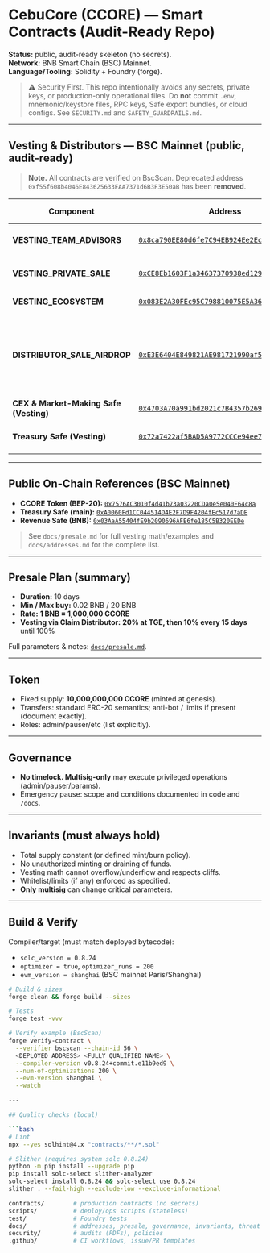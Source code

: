 # CebuCore (CCORE) — Smart Contracts (Audit-Ready Repo)

**Status:** public, audit-ready skeleton (no secrets).  
**Network:** BNB Smart Chain (BSC) Mainnet.  
**Language/Tooling:** Solidity + Foundry (forge).

> ⚠️ Security First. This repo intentionally avoids any secrets, private keys, or production-only operational files. Do **not** commit `.env`, mnemonic/keystore files, RPC keys, Safe export bundles, or cloud configs. See `SECURITY.md` and `SAFETY_GUARDRAILS.md`.

---

## Vesting & Distributors — BSC Mainnet (public, audit-ready)

> **Note.** All contracts are verified on BscScan. Deprecated address `0xf55f608b4046E843625633FAA7371d6B3F3E50aB` has been **removed**.

| Component | Address | Allocation | Cliff & Vesting | Beneficiary (receives tokens) |
|---|---|---:|---|---|
| **VESTING_TEAM_ADVISORS** | [`0x8ca790EE80d6fe7C94EB924Ee2Ec775aF4D9A75a`](https://bscscan.com/address/0x8ca790EE80d6fe7C94EB924Ee2Ec775aF4D9A75a) | **1.5B CCORE** | per schedule in docs | [`0xeF88eb9dA1493D0Cc9a18AfafA09F5EA99BC70cf`](https://bscscan.com/address/0xeF88eb9dA1493D0Cc9a18AfafA09F5EA99BC70cf) |
| **VESTING_PRIVATE_SALE** | [`0xCE8Eb1603F1a34637370938ed129C7E07c83cb8D`](https://bscscan.com/address/0xCE8Eb1603F1a34637370938ed129C7E07c83cb8D) | **1.0B CCORE** | per schedule in docs | [`0x18338629A6e109F5b07db7270Ce1Ce9FF7A7EccF`](https://bscscan.com/address/0x18338629A6e109F5b07db7270Ce1Ce9FF7A7EccF) |
| **VESTING_ECOSYSTEM** | [`0x083E2A30FEc95C798810075E5A36952794581444`](https://bscscan.com/address/0x083E2A30FEc95C798810075E5A36952794581444) | **2.0B CCORE** | **24m linear** | [`0x06e65FEb92280f1f9ed06D0833B441c72E66f1b7`](https://bscscan.com/address/0x06e65FEb92280f1f9ed06D0833B441c72E66f1b7) |
| **DISTRIBUTOR_SALE_AIRDROP** | [`0xE3E6404E849821AE981721990af5fFe9E9510127`](https://bscscan.com/address/0xE3E6404E849821AE981721990af5fFe9E9510127) | **0.5B + 0.5B CCORE** | **20% TGE, then 10% every 15 days** until 100% | — |
| **CEX & Market-Making Safe (Vesting)** | [`0x4703A70a991bd2021c7B4357b2697efce8916910`](https://bscscan.com/address/0x4703A70a991bd2021c7B4357b2697efce8916910) | per policy | **3 + 12 months** | [`0x66bf61E4dAAdc87e15B2c75A7ceA69963Cc5E234`](https://bscscan.com/address/0x66bf61E4dAAdc87e15B2c75A7ceA69963Cc5E234) |
| **Treasury Safe (Vesting)** | [`0x72a7422af5BAD5A9772CCCe94ee70d27a2141992`](https://bscscan.com/address/0x72a7422af5BAD5A9772CCCe94ee70d27a2141992) | per policy | per schedule in docs | [`0x0130c46Ec30DF64e7f430395F2d99E2C93A4c53D`](https://bscscan.com/address/0x0130c46Ec30DF64e7f430395F2d99E2C93A4c53D) |

---

## Public On-Chain References (BSC Mainnet)

- **CCORE Token (BEP-20):** [`0x7576AC3010f4d41b73a03220CDa0e5e040F64c8a`](https://bscscan.com/address/0x7576AC3010f4d41b73a03220CDa0e5e040F64c8a)  
- **Treasury Safe (main):** [`0xA0060Fd1CC044514D4E2F7D9F4204fEc517d7aDE`](https://bscscan.com/address/0xA0060Fd1CC044514D4E2F7D9F4204fEc517d7aDE)  
- **Revenue Safe (BNB):** [`0x03AaA55404fE9b2090696AFE6fe185C5B320EEDe`](https://bscscan.com/address/0x03AaA55404fE9b2090696AFE6fe185C5B320EEDe)

> See `docs/presale.md` for full vesting math/examples and `docs/addresses.md` for the complete list.


---



## Presale Plan (summary)

- **Duration:** 10 days  
- **Min / Max buy:** 0.02 BNB / 20 BNB  
- **Rate:** **1 BNB = 1,000,000 CCORE**  
- **Vesting via Claim Distributor:** **20% at TGE, then 10% every 15 days** until 100%

Full parameters & notes: [`docs/presale.md`](./docs/presale.md).

---

## Token

- Fixed supply: **10,000,000,000 CCORE** (minted at genesis).  
- Transfers: standard ERC-20 semantics; anti-bot / limits if present (document exactly).  
- Roles: admin/pauser/etc (list explicitly).

---

## Governance

- **No timelock. Multisig-only** may execute privileged operations (admin/pauser/params).  
- Emergency pause: scope and conditions documented in code and `/docs`.

---

## Invariants (must always hold)

- Total supply constant (or defined mint/burn policy).  
- No unauthorized minting or draining of funds.  
- Vesting math cannot overflow/underflow and respects cliffs.  
- Whitelist/limits (if any) enforced as specified.  
- **Only multisig** can change critical parameters.

---

## Build & Verify

Compiler/target (must match deployed bytecode):
- `solc_version = 0.8.24`
- `optimizer = true`, `optimizer_runs = 200`
- `evm_version = shanghai` (BSC mainnet Paris/Shanghai)

```bash
# Build & sizes
forge clean && forge build --sizes

# Tests
forge test -vvv

# Verify example (BscScan)
forge verify-contract \
  --verifier bscscan --chain-id 56 \
  <DEPLOYED_ADDRESS> <FULLY_QUALIFIED_NAME> \
  --compiler-version v0.8.24+commit.e11b9ed9 \
  --num-of-optimizations 200 \
  --evm-version shanghai \
  --watch

---

## Quality checks (local)

```bash
# Lint
npx --yes solhint@4.x "contracts/**/*.sol"

# Slither (requires system solc 0.8.24)
python -m pip install --upgrade pip
pip install solc-select slither-analyzer
solc-select install 0.8.24 && solc-select use 0.8.24
slither . --fail-high --exclude-low --exclude-informational

contracts/        # production contracts (no secrets)
scripts/          # deploy/ops scripts (stateless)
test/             # Foundry tests
docs/             # addresses, presale, governance, invariants, threat model
security/         # audits (PDFs), policies
.github/          # CI workflows, issue/PR templates

